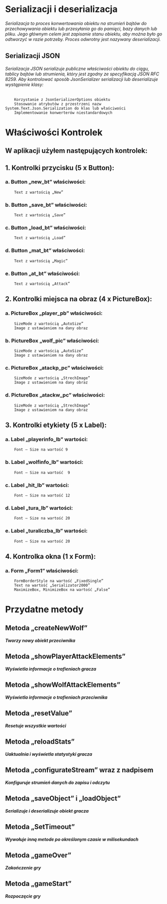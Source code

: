 ﻿# Serializacji i deserializacja

###### Serializacja to proces konwertowania obiektu na strumień bajtów do przechowywania obiektu lub przesyłania go do pamięci, bazy danych lub pliku. Jego głównym celem jest zapisanie stanu obiektu, aby można było go odtworzyć w razie potrzeby. Proces odwrotny jest nazywany deserializacji.

##  Serializacji JSON
	
###### Serializacja JSON serializuje publiczne właściwości obiektu do ciągu, tablicy bajtów lub strumienia, który jest zgodny ze specyfikacją JSON RFC 8259. Aby kontrolować sposób JsonSerializer serializacji lub deserializuje wystąpienie klasy:
		Korzystanie z JsonSerializerOptions obiektu
		Stosowanie atrybutów z przestrzeni nazw System.Text.Json.Serialization do klas lub właściwości
		Implementowanie konwerterów niestandardowych



# Właściwości Kontrolek
## W aplikacji użyłem następujących kontrolek:

## 1.	Kontrolki przycisku (5 x Button):

 
### a.	Button „new_bt”  właściwości:
		Text z wartością „New”

### b.	Button „save_bt”  właściwości:
		Text z wartością „Save”

### c.	Button „load_bt”  właściwości:
		Text z wartością „Load”



### d.	Button „mat_bt”  właściwości:
		Text z wartością „Magic”

### e.	Button „at_bt”  właściwości:
		Text z wartością „Attack”





 

## 2.	Kontrolki miejsca na obraz (4 x PictureBox):

 
### a.	PictureBox „player_pb” właściwości:
 		SizeMode z wartością „AutoSize”
		Image z ustawieniem na dany obraz

### b.	PictureBox „wolf_pic” właściwości:
		SizeMode z wartością „AutoSize”
		Image z ustawieniem na dany obraz


### c.	PictureBox „atackp_pc” właściwości:
		SizeMode z wartością „StrechImage”
		Image z ustawieniem na dany obraz

### d.	PictureBox „atackw_pc” właściwości:
		SizeMode z wartością „StrechImage”
		Image z ustawieniem na dany obraz


 

## 3.	Kontrolki etykiety (5 x Label):

 
### a.	Label „playerinfo_lb” wartości:
		Font – Size na wartość 9

### b.	Label „wolfinfo_lb” wartości:
		Font – Size na wartość  9

### c.	Label „hit_lb” wartości:
		Font – Size na wartość 12

### d.	Label „tura_lb” wartości:
		Font – Size na wartość 20

### e.	Label „turaliczba_lb” wartości:
		Font – Size na wartość 20


 

## 4.	Kontrolka okna (1 x Form):
### a.	Form „Form1” właściwości:
		FormBorderStyle na wartość „FixedSingle”
		Text na wartość „Serializator2000”
		MaximizeBox, MinimizeBox na wartość „False”




# Przydatne metody

## Metoda „createNewWolf” 
##### 	Tworzy nowy obiekt przeciwnika


## Metoda „showPlayerAttackElements” 
##### 	Wyświetla informacje o trafieniach gracza


## Metoda „showWolfAttackElements” 
##### 	Wyświetla informacje o trafieniach przeciwnika


## Metoda „resetValue” 
##### 	Resetuje wszystkie wartości


## Metoda „reloadStats” 
##### 	Uaktualnia i wyświetla statystyki gracza



## Metoda „configurateStream” wraz z nadpisem
##### 	Konfiguruje strumień danych do zapisu i odczytu


## Metoda „saveObject” i „loadObject”
##### 	Serializuje i deserializuje obiekt gracza


## Metoda „SetTimeout”  
##### 	Wywołuje inną metode po określonym czasie w milisekundach


## Metoda „gameOver”  
##### 	Zakończenie gry 


## Metoda „gameStart”  
##### 	Rozpoczęcie gry 
